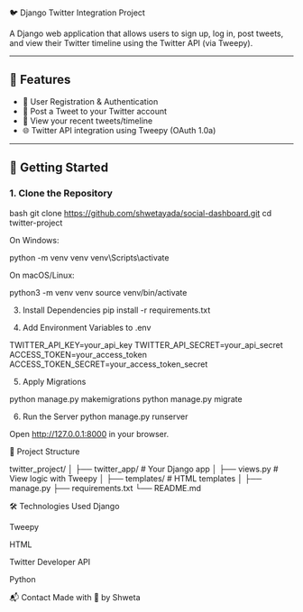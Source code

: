 🐦 Django Twitter Integration Project

A Django web application that allows users to sign up, log in, post tweets, and view their Twitter timeline using the Twitter API (via Tweepy).

---

## 🔧 Features

- 🔐 User Registration & Authentication
- 📝 Post a Tweet to your Twitter account
- 📰 View your recent tweets/timeline
- 🌐 Twitter API integration using Tweepy (OAuth 1.0a)

---

## 🚀 Getting Started

### 1. Clone the Repository

bash
git clone https://github.com/shwetayada/social-dashboard.git
cd twitter-project

On Windows:

python -m venv venv
venv\Scripts\activate


On macOS/Linux:

python3 -m venv venv
source venv/bin/activate

3. Install Dependencies
pip install -r requirements.txt

4. Add Environment Variables to .env

TWITTER_API_KEY=your_api_key
TWITTER_API_SECRET=your_api_secret
ACCESS_TOKEN=your_access_token
ACCESS_TOKEN_SECRET=your_access_token_secret

5. Apply Migrations

python manage.py makemigrations
python manage.py migrate

6. Run the Server
python manage.py runserver

Open http://127.0.0.1:8000 in your browser.

📂 Project Structure

twitter_project/
│
├── twitter_app/             # Your Django app
│   ├── views.py             # View logic with Tweepy
│   ├── templates/           # HTML templates
│
├── manage.py
├── requirements.txt
└── README.md

🛠 Technologies Used
Django

Tweepy

HTML 

Twitter Developer API

Python


📬 Contact
Made with 💙 by Shweta
